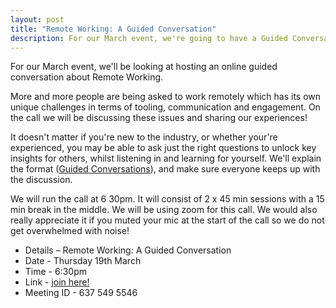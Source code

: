 ```yaml
---
layout: post
title: "Remote Working: A Guided Conversation"
description: For our March event, we're going to have a Guided Conversation about Remote Working. 6.30pm, Thursday 19th of March, online.
---
```

For our March event, we'll be looking at hosting an online guided conversation about Remote Working. 

More and more people are being asked to work remotely which has its own unique challenges in terms of tooling, communication and engagement. On the call we will be discussing these issues and sharing our experiences!

It doesn't matter if you're new to the industry, or whether your're experienced, you may be able to ask just the right questions to unlock key insights for others, whilst listening in and learning for yourself. We'll explain the format ([Guided Conversations](http://guidedconversations.org/)), and make sure everyone keeps up with the discussion.

We will run the call at 6 30pm. It will consist of 2 x 45 min sessions with a 15 min break in the middle. We will be using zoom for this call.
We would also really appreciate it if you muted your mic at the start of the call so we do not get overwhelmed with noise! 

* Details – Remote Working: A Guided Conversation
* Date - Thursday 19th March
* Time - 6:30pm
* Link - [join here!](https://zoom.us/j/6375495546)
* Meeting ID - 637 549 5546
